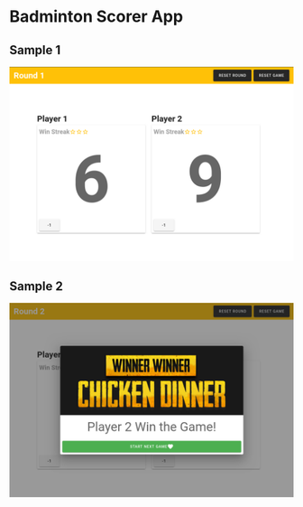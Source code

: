 # Badminton Scorer App

## Sample 1
![Sample 1](src/assets/sample-1.png)

## Sample 2
![Sample 2](src/assets/sample-2.png)